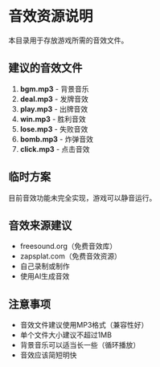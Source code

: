 # 音效资源说明

本目录用于存放游戏所需的音效文件。

## 建议的音效文件

1. **bgm.mp3** - 背景音乐
2. **deal.mp3** - 发牌音效
3. **play.mp3** - 出牌音效
4. **win.mp3** - 胜利音效
5. **lose.mp3** - 失败音效
6. **bomb.mp3** - 炸弹音效
7. **click.mp3** - 点击音效

## 临时方案

目前音效功能未完全实现，游戏可以静音运行。

## 音效来源建议

- freesound.org（免费音效库）
- zapsplat.com（免费音效资源）
- 自己录制或制作
- 使用AI生成音效

## 注意事项

- 音效文件建议使用MP3格式（兼容性好）
- 单个文件大小建议不超过1MB
- 背景音乐可以适当长一些（循环播放）
- 音效应该简短明快
